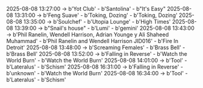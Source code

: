 2025-08-08 13:27:00 -> b'Yot Club' - b'Santolina' - b"It's Easy"
2025-08-08 13:31:00 -> b'Feng Suave' - b'Toking, Dozing' - b'Toking, Dozing'
2025-08-08 13:35:00 -> b'Soulchef' - b'Utopia Lounge' - b'High Times'
2025-08-08 13:39:00 -> b"Snail's house" - b'Lumi' - b'gemini'
2025-08-08 13:43:00 -> b'Phil Ranelin, Wendell Harrison, Adrian Younge y Ali Shaheed Muhammad' - b'Phil Ranelin and Wendell Harrison JID016' - b'Fire In Detroit'
2025-08-08 13:48:00 -> b'Screaming Females' - b'Brass Bell' - b'Brass Bell'
2025-08-08 13:52:00 -> b'Falling in Reverse' - b'Watch the World Burn' - b'Watch the World Burn'
2025-08-08 14:01:00 -> b'Tool' - b'Lateralus' - b'Schism'
2025-08-08 16:31:00 -> b'Falling in Reverse' - b'unknown' - b'Watch the World Burn'
2025-08-08 16:34:00 -> b'Tool' - b'Lateralus' - b'Schism'
